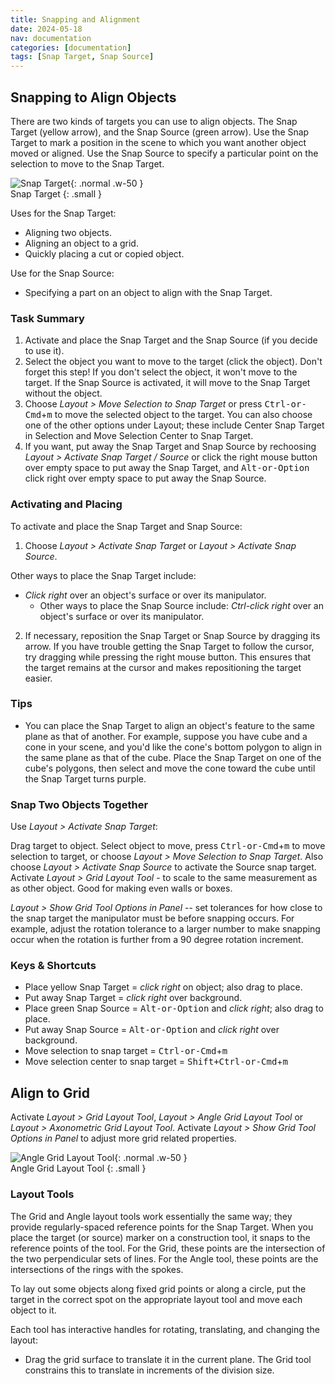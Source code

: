 ```yaml
---
title: Snapping and Alignment
date: 2024-05-18
nav: documentation
categories: [documentation]
tags: [Snap Target, Snap Source]
---
```

## Snapping to Align Objects

There are two kinds of targets you can use to align objects. The Snap Target (yellow arrow), and the Snap Source (green arrow). Use the Snap Target to mark a position in the scene to which you want another object moved or aligned. Use the Snap Source to specify a particular point on the selection to move to the Snap Target.

![Snap Target](/assets/img/documentation/snap-target.png){: .normal .w-50 }
<br>Snap Target
{: .small }

Uses for the Snap Target:

- Aligning two objects.
- Aligning an object to a grid.
- Quickly placing a cut or copied object.

Use for the Snap Source:

- Specifying a part on an object to align with the Snap Target.

### Task Summary

1. Activate and place the Snap Target and the Snap Source (if you decide to use it).
2. Select the object you want to move to the target (click the object). Don't forget this step! If you don't select the object, it won't move to the target. If the Snap Source is activated, it will move to the Snap Target without the object.
3. Choose *Layout > Move Selection to Snap Target* or press <kbd>Ctrl-or-Cmd</kbd>+<kbd>m</kbd> to move the selected object to the target. You can also choose one of the other options under Layout; these include Center Snap Target in Selection and Move Selection Center to Snap Target.
4. If you want, put away the Snap Target and Snap Source by rechoosing *Layout > Activate Snap Target / Source* or click the right mouse button over empty space to put away the Snap Target, and <kbd>Alt-or-Option</kbd> click right over empty space to put away the Snap Source.

### Activating and Placing

To activate and place the Snap Target and Snap Source:

1. Choose *Layout > Activate Snap Target* or *Layout > Activate Snap Source*.

Other ways to place the Snap Target include:

- *Click right* over an object's surface or over its manipulator.
  - Other ways to place the Snap Source include: *Ctrl-click right* over an object's surface or over its manipulator.

2. If necessary, reposition the Snap Target or Snap Source by dragging its arrow. If you have trouble getting the Snap Target to follow the cursor, try dragging while pressing the right mouse button. This ensures that the target remains at the cursor and makes repositioning the target easier.

### Tips

- You can place the Snap Target to align an object's feature to the same plane as that of another. For example, suppose you have cube and a cone in your scene, and you'd like the cone's bottom polygon to align in the same plane as that of the cube. Place the Snap Target on one of the cube's polygons, then select and move the cone toward the cube until the Snap Target turns purple.

### Snap Two Objects Together

Use *Layout > Activate Snap Target*:

Drag target to object. Select object to move, press <kbd>Ctrl-or-Cmd</kbd>+<kbd>m</kbd> to move selection to target, or choose *Layout > Move Selection to Snap Target*. Also choose *Layout > Activate Snap Source* to activate the Source snap target. Activate *Layout > Grid Layout Tool* - to scale to the same measurement as as other object. Good for making even walls or boxes.

*Layout > Show Grid Tool Options in Panel* -- set tolerances for how close to the snap target the manipulator must be before snapping occurs. For example, adjust the rotation tolerance to a larger number to make snapping occur when the rotation is further from a 90 degree rotation increment.

### Keys & Shortcuts

- Place yellow Snap Target = *click right* on object; also drag to place.
- Put away Snap Target = *click right* over background.
- Place green Snap Source = <kbd>Alt-or-Option</kbd> and *click right*; also drag to place.
- Put away Snap Source = <kbd>Alt-or-Option</kbd> and *click right* over background.
- Move selection to snap target = <kbd>Ctrl-or-Cmd</kbd>+<kbd>m</kbd>
- Move selection center to snap target = <kbd>Shift+Ctrl-or-Cmd</kbd>+<kbd>m</kbd>

## Align to Grid

Activate *Layout > Grid Layout Tool*, *Layout > Angle Grid Layout Tool* or *Layout > Axonometric Grid Layout Tool*. Activate *Layout > Show Grid Tool Options in Panel* to adjust more grid related properties.

![Angle Grid Layout Tool](/assets/img/documentation/angle-layout-tool.png){: .normal .w-50 }
<br>Angle Grid Layout Tool
{: .small }

### Layout Tools

The Grid and Angle layout tools work essentially the same way; they provide regularly-spaced reference points for the Snap Target. When you place the target (or source) marker on a construction tool, it snaps to the reference points of the tool. For the Grid, these points are the intersection of the two perpendicular sets of lines. For the Angle tool, these points are the intersections of the rings with the spokes.

To lay out some objects along fixed grid points or along a circle, put the target in the correct spot on the appropriate layout tool and move each object to it.

Each tool has interactive handles for rotating, translating, and changing the layout:

- Drag the grid surface to translate it in the current plane. The Grid tool constrains this to translate in increments of the division size.
